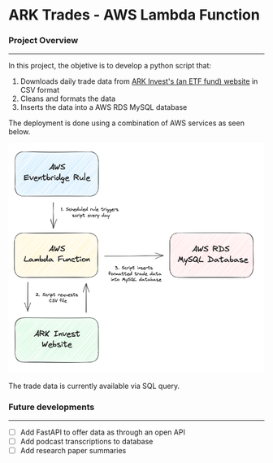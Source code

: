 # ARK Trades - AWS Lambda Function
### Project Overview

---

In this project, the objetive is to develop a python script that:

1. Downloads daily trade data from [ARK Invest's (an ETF fund) website](https://ark-funds.com/download-fund-materials/) in CSV format
2. Cleans and formats the data
3. Inserts the data into a AWS RDS MySQL database

The deployment is done using a combination of AWS services as seen below.

![Flow chart](./resources/flow_chart.png)

The trade data is currently available via SQL query. 

### Future developments

---

- [ ]  Add FastAPI to offer data as through an open API
- [ ]  Add podcast transcriptions to database
- [ ]  Add research paper summaries
